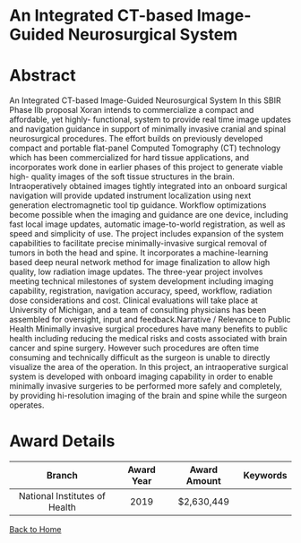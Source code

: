 
An Integrated CT-based Image-Guided Neurosurgical System
========================================================

# Abstract


An Integrated CT-based Image-Guided Neurosurgical System
In this SBIR Phase IIb proposal Xoran intends to commercialize a compact and affordable, yet highly-
functional, system to provide real time image updates and navigation guidance in support of minimally
invasive cranial and spinal neurosurgical procedures. The effort builds on previously developed compact
and portable flat-panel Computed Tomography (CT) technology which has been commercialized for hard
tissue applications, and incorporates work done in earlier phases of this project to generate viable high-
quality images of the soft tissue structures in the brain.
Intraoperatively obtained images tightly integrated into an onboard surgical navigation will provide
updated instrument localization using next generation electromagnetic tool tip guidance. Workflow
optimizations become possible when the imaging and guidance are one device, including fast local
image updates, automatic image-to-world registration, as well as speed and simplicity of use. The
project includes expansion of the system capabilities to facilitate precise minimally-invasive surgical
removal of tumors in both the head and spine. It incorporates a machine-learning based deep neural
network method for image finalization to allow high quality, low radiation image updates.
The three-year project involves meeting technical milestones of system development including imaging
capability, registration, navigation accuracy, speed, workflow, radiation dose considerations and cost.
Clinical evaluations will take place at University of Michigan, and a team of consulting physicians has
been assembled for oversight, input and feedback.Narrative / Relevance to Public Health
Minimally invasive surgical procedures have many benefits to public health including reducing the medical risks
and costs associated with brain cancer and spine surgery. However such procedures are often time consuming
and technically difficult as the surgeon is unable to directly visualize the area of the operation.
In this project, an intraoperative surgical system is developed with onboard imaging capability in order to
enable minimally invasive surgeries to be performed more safely and completely, by providing hi-resolution
imaging of the brain and spine while the surgeon operates.  

# Award Details

|Branch|Award Year|Award Amount|Keywords|
| :---: | :---: | :---: | :---: |
|National Institutes of Health|2019|$2,630,449||
  
  


[Back to Home](https://github.com/chrischow/dod_sbir_awards/Reports/JH/#2508)